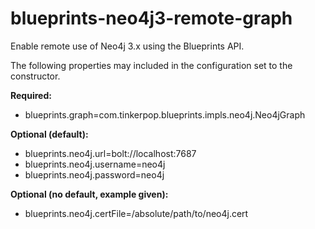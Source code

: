 # blueprints-neo4j3-remote-graph

Enable remote use of Neo4j 3.x using the Blueprints API.

The following properties may included in the configuration set to the constructor.

**Required:**
* blueprints.graph=com.tinkerpop.blueprints.impls.neo4j.Neo4jGraph

**Optional (default):**
* blueprints.neo4j.url=bolt://localhost:7687
* blueprints.neo4j.username=neo4j
* blueprints.neo4j.password=neo4j

**Optional (no default, example given):**
* blueprints.neo4j.certFile=/absolute/path/to/neo4j.cert
